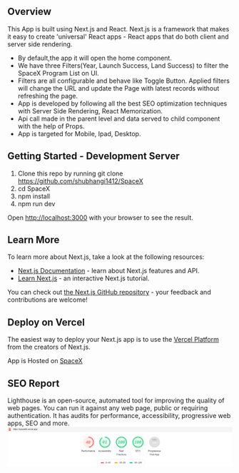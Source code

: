 ## Overview
This App is built using Next.js and React. Next.js is a framework that makes it easy to create 'universal' React apps - React apps that do both client and server side rendering.

* By default,the app it will open the home component.
* We have three Filters(Year, Launch Success, Land Success) to filter the SpaceX Program List on UI.
* Filters are all configurable and behave like Toggle Button. Applied filters will change the URL and update the Page with latest records without refreshing the page.
* App is developed by following all the best SEO optimization techniques with Server Side Rendering, React Memorization.
* Api call made in the parent level and data served to child component with the help of Props.
* App is targeted for Mobile, Ipad, Desktop.

## Getting Started - Development Server

1. Clone this repo by running git clone https://github.com/shubhangi1412/SpaceX
2. cd SpaceX
3. npm install
4. npm run dev

Open [http://localhost:3000](http://localhost:3000) with your browser to see the result.

## Learn More

To learn more about Next.js, take a look at the following resources:

- [Next.js Documentation](https://nextjs.org/docs) - learn about Next.js features and API.
- [Learn Next.js](https://nextjs.org/learn) - an interactive Next.js tutorial.

You can check out [the Next.js GitHub repository](https://github.com/vercel/next.js/) - your feedback and contributions are welcome!

## Deploy on Vercel

The easiest way to deploy your Next.js app is to use the [Vercel Platform](https://vercel.com/import?utm_medium=default-template&filter=next.js&utm_source=create-next-app&utm_campaign=create-next-app-readme) from the creators of Next.js.

App is Hosted on [SpaceX](https://space-launch-gamma.vercel.app/)

## SEO Report

Lighthouse is an open-source, automated tool for improving the quality of web pages. You can run it against any web page, public or requiring authentication. It has audits for performance, accessibility, progressive web apps, SEO and more. 
<img src="seo/Report.png"  />
